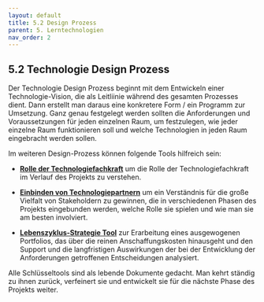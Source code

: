 ```yaml
---
layout: default
title: 5.2 Design Prozess
parent: 5. Lerntechnologien
nav_order: 2
---
```


## 5.2 Technologie Design Prozess

Der Technologie Design Prozess beginnt mit dem Entwickeln einer Technologie-Vision, die als Leitliinie während des gesamten Prozesses dient. Dann erstellt man daraus eine konkretere Form / ein Programm zur Umsetzung. Ganz genau festgelegt werden sollten die Anforderungen und Voraussetzungen für jeden einzelnen Raum, um festzulegen, wie jeder einzelne Raum funktionieren soll und welche Technologien in jeden Raum eingebracht werden sollen.

Im weiteren Design-Prozess können folgende Tools hilfreich sein:

-   [**Rolle der Technologiefachkraft**](03_Rolle.md) um die Rolle der
    Technologiefachkraft im Verlauf des Projekts zu verstehen.

-   [**Einbinden von Technologiepartnern**](04_Technologiepartner.md) um ein
    Verständnis für die große Vielfalt von Stakeholdern zu
    gewinnen, die in verschiedenen Phasen des Projekts eingebunden
    werden, welche Rolle sie spielen und wie man sie am besten involviert.

-   [**Lebenszyklus-Strategie Tool**](05_Lebenszyklus.md) zur
    Erarbeitung eines ausgewogenen Portfolios, das über die reinen
    Anschaffungskosten hinausgeht und den Support und die langfristigen
    Auswirkungen der bei der Entwicklung der Anforderungen getroffenen
    Entscheidungen analysiert.

Alle Schlüsseltools sind als lebende Dokumente gedacht. Man kehrt
ständig zu ihnen zurück, verfeinert sie und entwickelt sie für die
nächste Phase des Projekts weiter.

